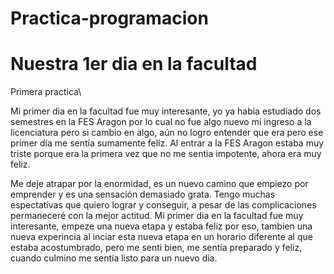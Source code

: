 # Practica-programacion
# Nuestra 1er dia en la facultad
Primera practica\

Mi primer dia en la facultad fue muy interesante, yo ya habia estudiado dos semestres en la FES Aragon por lo cual no fue algo nuevo mi ingreso a la licenciatura pero si cambio en algo, aún no logro entender que era pero ese primer día me sentía sumamente felíz. Al entrar a la FES Aragon estaba muy triste porque era la primera vez que no me sentia impotente, ahora era muy feliz.

Me deje atrapar por la enormidad, es un nuevo camino que empiezo por emprender y es una sensación demasiado grata. Tengo muchas espectativas que quiero lograr y conseguir, a pesar de las complicaciones permaneceré con la mejor actitud.
Mi primer dia en la facultad fue muy interesante, empeze una nueva etapa y estaba feliz por eso, tambien una nueva experincia al inciar esta nueva etapa en un horario diferente al que estaba acostumbrado, pero me senti bien, me sentía preparado y feliz, cuando culmino me sentía listo para un nuevo día. 
